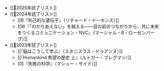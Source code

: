 - [[📙2025年読了リスト]]
- [[📙2024年読了リスト]]
	- [[R『利己的な遺伝子』（リチャード・ドーキンス）]]
	- [[W『「わかりあえない」を越える――目の前のつながりから、共に未来をつくるコミュニケーション・NVC』（マーシャル・B・ローゼンバーグ）]]
- [[📙2023年読了リスト]]
	- [[『脳はこうして学ぶ』（スタニスラス・ドゥアンヌ）]]
	- [[『Humankind 希望の歴史 上』（ルトガー・ブレグマン）]]
	- [[S『失敗の科学』（マシュー・サイド）]]